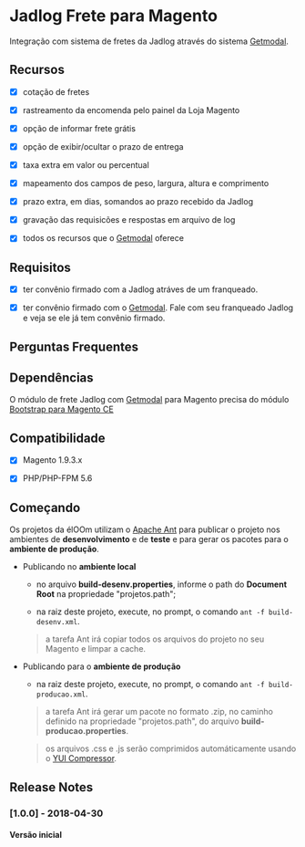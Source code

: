 # Jadlog Frete para Magento

Integração com sistema de fretes da Jadlog através do sistema [Getmodal](http://www.getmodal.com.br).

## Recursos

- [x] cotação de fretes

- [x] rastreamento da encomenda pelo painel da Loja Magento

- [x] opção de informar frete grátis

- [x] opção de exibir/ocultar o prazo de entrega

- [x] taxa extra em valor ou percentual

- [x] mapeamento dos campos de peso, largura, altura e comprimento

- [x] prazo extra, em dias, somandos ao prazo recebido da Jadlog

- [x] gravação das requisicões e respostas em arquivo de log

- [x] todos os recursos que o [Getmodal](http://www.getmodal.com.br) oferece

## Requisitos

- [x] ter convênio firmado com a Jadlog atráves de um franqueado.

- [x] ter convênio firmado com o [Getmodal](http://www.getmodal.com.br). Fale com seu franqueado Jadlog e veja se ele já tem convênio firmado.

## Perguntas Frequentes


## Dependências


O módulo de frete Jadlog com [Getmodal](http://www.getmodal.com.br) para Magento precisa do módulo [Bootstrap para Magento CE](https://github.com/eloom/bootstrap-magento-ce)


## Compatibilidade

- [x] Magento 1.9.3.x

- [x] PHP/PHP-FPM 5.6

## Começando

Os projetos da élOOm utilizam o [Apache Ant](https://ant.apache.org/) para publicar o projeto nos ambientes de **desenvolvimento** e de **teste** e para gerar os pacotes para o **ambiente de produção**.

- Publicando no **ambiente local**

	- no arquivo **build-desenv.properties**, informe o path do **Document Root** na propriedade "projetos.path";
	
	- na raiz deste projeto, execute, no prompt, o comando ```ant -f build-desenv.xml```.
	
	
	> a tarefa Ant irá copiar todos os arquivos do projeto no seu Magento e limpar a cache.
	

- Publicando para o **ambiente de produção**

	- na raiz deste projeto, execute, no prompt, o comando ```ant -f build-producao.xml```.
	
	
	> a tarefa Ant irá gerar um pacote no formato .zip, no caminho definido na propriedade "projetos.path", do arquivo **build-producao.properties**.

	> os arquivos .css e .js serão comprimidos automáticamente usando o [YUI Compressor](https://yui.github.io/yuicompressor/).
	

## Release Notes

### [1.0.0] - 2018-04-30

#### Versão inicial